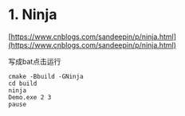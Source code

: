 # 1. Ninja


[https://www.cnblogs.com/sandeepin/p/ninja.html](https://www.cnblogs.com/sandeepin/p/ninja.html)


写成bat点击运行

```
cmake -Bbuild -GNinja
cd build
ninja
Demo.exe 2 3
pause
```



















































